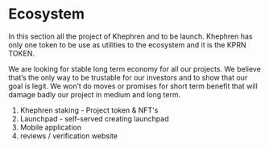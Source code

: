 # Ecosystem

In this section all the project of Khephren and to be launch. Khephren has only one token to be use as utilities to the ecosystem and it is the KPRN TOKEN.&#x20;

We are looking for stable long term economy for all our projects. We believe that’s the only way to be trustable for our investors and to show that our goal is legit. We won’t do moves or promises for short term benefit that will damage badly our project in medium and long term.





1. Khephren staking - Project token & NFT's
2. Launchpad - self-served creating launchpad
3. Mobile application
4. reviews / verification website





